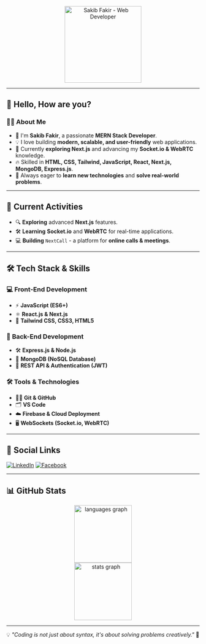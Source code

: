 <br clear="both">

<div align="center">
  <img height="200" src="https://i.ibb.co.com/1GQrQSCW/Web-Devloper.jpg" alt="Sakib Fakir - Web Developer" />
</div>

---

## 👋 Hello, How are you?

### 🧑‍💻 About Me

- 🚀 I'm **Sakib Fakir**, a passionate **MERN Stack Developer**.
- 💡 I love building **modern, scalable, and user-friendly** web applications.
- 🌱 Currently **exploring Next.js** and advancing my **Socket.io & WebRTC** knowledge.
- 🔥 Skilled in **HTML, CSS, Tailwind, JavaScript, React, Next.js, MongoDB, Express.js**.
- 📌 Always eager to **learn new technologies** and **solve real-world problems**.

---

## 🚀 **Current Activities**

- 🔍 **Exploring** advanced **Next.js** features.
- 🛠 **Learning** **Socket.io** and **WebRTC** for real-time applications.
- 💻 **Building** `NextCall` - a platform for **online calls & meetings**.

---

## 🛠 **Tech Stack & Skills**

### 💻 **Front-End Development**
- ⚡ **JavaScript (ES6+)**
- ⚛ **React.js & Next.js**
- 🎨 **Tailwind CSS, CSS3, HTML5**

### 🚀 **Back-End Development**
- 🛠 **Express.js & Node.js**
- 🍃 **MongoDB (NoSQL Database)**
- 🔄 **REST API & Authentication (JWT)**

### 🛠 **Tools & Technologies**
- 🧑‍💻 **Git & GitHub**
- 🗂 **VS Code**
- ☁️ **Firebase & Cloud Deployment**
- 🖥 **WebSockets (Socket.io, WebRTC)**

---

## 📌 **Social Links**

[![LinkedIn](https://img.shields.io/badge/LinkedIn-0077B5?style=for-the-badge&logo=linkedin&logoColor=white)](https://www.linkedin.com/in/sakib-fakir-183923295/)
[![Facebook](https://img.shields.io/badge/Facebook-1877F2?style=for-the-badge&logo=facebook&logoColor=white)](https://web.facebook.com/sakib.fakir.169832)

---

## 📊 **GitHub Stats**

<div align="center">
  <img src="https://github-readme-stats.vercel.app/api/top-langs?username=SakibFakir69&locale=en&hide_title=false&layout=compact&card_width=320&langs_count=5&theme=dracula&hide_border=true&order=2" height="150" alt="languages graph" /> <br>
  <img src="https://github-readme-stats.vercel.app/api?username=SakibFakir69&hide_title=false&hide_rank=false&show_icons=true&include_all_commits=true&count_private=true&disable_animations=false&theme=dracula&locale=en&hide_border=false&order=1" height="150" alt="stats graph"  />
</div>

---

💡 *"Coding is not just about syntax, it's about solving problems creatively."* 🚀
